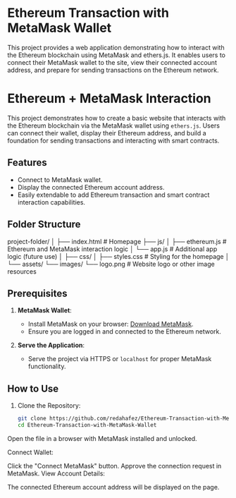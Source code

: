 # Ethereum Transaction with MetaMask Wallet
This project provides a web application demonstrating how to interact with the Ethereum blockchain using MetaMask and ethers.js. It enables users to connect their MetaMask wallet to the site, view their connected account address, and prepare for sending transactions on the Ethereum network.

# Ethereum + MetaMask Interaction

This project demonstrates how to create a basic website that interacts with the Ethereum blockchain via the MetaMask wallet using `ethers.js`. Users can connect their wallet, display their Ethereum address, and build a foundation for sending transactions and interacting with smart contracts.

## Features

- Connect to MetaMask wallet.
- Display the connected Ethereum account address.
- Easily extendable to add Ethereum transaction and smart contract interaction capabilities.

## Folder Structure

project-folder/ │ ├── index.html # Homepage ├── js/ │ ├── ethereum.js # Ethereum and MetaMask interaction logic │ └── app.js # Additional app logic (future use) │ ├── css/ │ ├── styles.css # Styling for the homepage │ └── assets/ └── images/ └── logo.png # Website logo or other image resources



## Prerequisites

1. **MetaMask Wallet**:
   - Install MetaMask on your browser: [Download MetaMask](https://metamask.io/download.html).
   - Ensure you are logged in and connected to the Ethereum network.

2. **Serve the Application**:
   - Serve the project via HTTPS or `localhost` for proper MetaMask functionality.

## How to Use

1. Clone the Repository:
   ```bash
   git clone https://github.com/redahafez/Ethereum-Transaction-with-MetaMask-Wallet.git
   cd Ethereum-Transaction-with-MetaMask-Wallet


Open the file in a browser with MetaMask installed and unlocked.

Connect Wallet:

Click the "Connect MetaMask" button.
Approve the connection request in MetaMask.
View Account Details:

The connected Ethereum account address will be displayed on the page.
